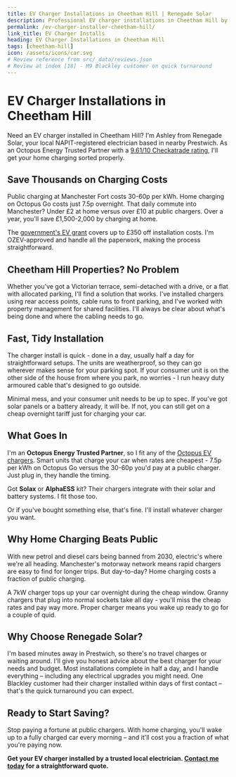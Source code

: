 ```yaml
---
title: EV Charger Installations in Cheetham Hill | Renegade Solar
description: Professional EV charger installations in Cheetham Hill by NAPIT-registered electrician. Smart charging integration with solar panels and home batteries.
permalink: /ev-charger-installer-cheetham-hill/
link_title: EV Charger Installs
heading: EV Charger Installations in Cheetham Hill
tags: [cheetham-hill]
icon: /assets/icons/car.svg
# Review reference from src/_data/reviews.json
# Review at index [18] - M9 Blackley customer on quick turnaround
---
```


# EV Charger Installations in Cheetham Hill

Need an EV charger installed in Cheetham Hill? I'm Ashley from Renegade Solar, your local NAPIT-registered electrician based in nearby Prestwich. As an Octopus Energy Trusted Partner with a [9.61/10 Checkatrade rating](https://www.checkatrade.com/trades/renegadeelectrical/), I'll get your home charging sorted properly.

## Save Thousands on Charging Costs

Public charging at Manchester Fort costs 30-60p per kWh. Home charging on Octopus Go costs just 7.5p overnight. That daily commute into Manchester? Under £2 at home versus over £10 at public chargers. Over a year, you'll save £1,500-2,000 by charging at home.

The [government's EV grant](https://www.gov.uk/electric-vehicle-chargepoint-grant-household) covers up to £350 off installation costs. I'm OZEV-approved and handle all the paperwork, making the process straightforward.

## Cheetham Hill Properties? No Problem

Whether you've got a Victorian terrace, semi-detached with a drive, or a flat with allocated parking, I'll find a solution that works. I've installed chargers using rear access points, cable runs to front parking, and I've worked with property management for shared facilities. I'll always be clear about what's being done and where the cabling needs to go.

## Fast, Tidy Installation

The charger install is quick - done in a day, usually half a day for straightforward setups. The units are weatherproof, so they can go wherever makes sense for your parking spot. If your consumer unit is on the other side of the house from where you park, no worries - I run heavy duty armoured cable that's designed to go outside.

Minimal mess, and your consumer unit needs to be up to spec. If you've got solar panels or a battery already, it will be. If not, you can still get on a cheap overnight tariff just for charging your car.

## What Goes In

I'm an **Octopus Energy Trusted Partner**, so I fit any of the [Octopus EV chargers](https://octopus.energy/get-an-ev-charger/). Smart units that charge your car when rates are cheapest - 7.5p per kWh on Octopus Go versus the 30-60p you'd pay at a public charger. Just plug in, they handle the timing.

Got **Solax** or **AlphaESS** kit? Their chargers integrate with their solar and battery systems. I fit those too.

Or if you've bought something else, that's fine. I'll install whatever charger you want.

## Why Home Charging Beats Public

With new petrol and diesel cars being banned from 2030, electric's where we're all heading. Manchester's motorway network means rapid chargers are easy to find for longer trips. But day-to-day? Home charging costs a fraction of public charging.

A 7kW charger tops up your car overnight during the cheap window. Granny chargers that plug into normal sockets take all day - you'll miss the cheap rates and pay way more. Proper charger means you wake up ready to go for a couple of quid.

## Why Choose Renegade Solar?

I'm based minutes away in Prestwich, so there's no travel charges or waiting around. I'll give you honest advice about the best charger for your needs and budget. Most installations complete in half a day, and I handle everything – including any electrical upgrades you might need. One Blackley customer had their charger installed within days of first contact – that's the quick turnaround you can expect.

## Ready to Start Saving?

Stop paying a fortune at public chargers. With home charging, you'll wake up to a fully charged car every morning – and it'll cost you a fraction of what you're paying now.

**Get your EV charger installed by a trusted local electrician. [Contact me today](/contact/) for a straightforward quote.**